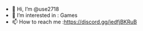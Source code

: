- 👋 Hi, I’m @use2718
- 👀 I’m interested in : Games 
- 📫 How to reach me :https://discord.gg/jedfjBKRuB

<!---
use2718/use2718 is a ✨ special ✨ repository because its `README.md` (this file) appears on your GitHub profile.
You can click the Preview link to take a look at your changes.
--->
